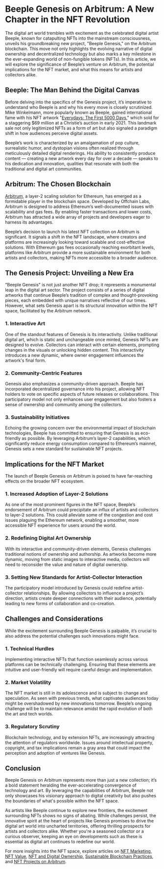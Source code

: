 # Beeple Genesis on Arbitrum: A New Chapter in the NFT Revolution

The digital art world trembles with excitement as the celebrated digital artist Beeple, known for catapulting NFTs into the mainstream consciousness, unveils his groundbreaking new project, "Beeple Genesis," on the Arbitrum blockchain. This move not only highlights the evolving narrative of digital ownership and decentralized technology but also marks a key milestone in the ever-expanding world of non-fungible tokens (NFTs). In this article, we will explore the significance of Beeple’s venture on Arbitrum, the potential implications for the NFT market, and what this means for artists and collectors alike.

## Beeple: The Man Behind the Digital Canvas

Before delving into the specifics of the Genesis project, it’s imperative to understand who Beeple is and why his every move is closely scrutinized. Mike Winkelmann, more popularly known as Beeple, gained international fame with his NFT artwork "[Everydays: The First 5000 Days](https://www.christies.com/features/Monumental-collage-by-Beeple-is-first-purely-digital-artwork-NFT-to-come-to-auction-11510-7.aspx)," which sold for a staggering $69 million at a Christie’s auction in early 2021. This landmark sale not only legitimized NFTs as a form of art but also signaled a paradigm shift in how audiences perceive digital assets.

Beeple’s work is characterized by an amalgamation of pop culture, surrealistic humor, and dystopian visions often realized through meticulously detailed digital renderings. His ability to consistently produce content — creating a new artwork every day for over a decade — speaks to his dedication and innovation, qualities that resonate with both the traditional and digital art communities.

## Arbitrum: The Chosen Blockchain

[Arbitrum](https://arbitrum.io/), a layer-2 scaling solution for Ethereum, has emerged as a formidable player in the blockchain space. Developed by Offchain Labs, Arbitrum is designed to address Ethereum’s well-documented issues with scalability and gas fees. By enabling faster transactions and lower costs, Arbitrum has attracted a wide array of projects and developers eager to harness its advantages.

Beeple’s decision to launch his latest NFT collection on Arbitrum is significant. It signals a shift in the NFT landscape, where creators and platforms are increasingly looking toward scalable and cost-effective solutions. With Ethereum gas fees occasionally reaching exorbitant levels, platforms like Arbitrum provide a more sustainable environment for both artists and collectors, making NFTs more accessible to a broader audience.

## The Genesis Project: Unveiling a New Era

"Beeple Genesis" is not just another NFT drop; it represents a monumental leap in the digital art sector. The project consists of a series of digital artworks that continue Beeple’s tradition of complex and thought-provoking pieces, each embedded with unique narratives reflective of our times. However, what sets Genesis apart is its structural innovation within the NFT space, facilitated by the Arbitrum network.

### 1. **Interactive Art**

One of the standout features of Genesis is its interactivity. Unlike traditional digital art, which is static and unchangeable once minted, Genesis NFTs are designed to evolve. Collectors can interact with certain elements, prompting changes in the visuals or unlocking hidden content. This interactivity introduces a new dynamic, where owner engagement influences the artwork's final form.

### 2. **Community-Centric Features**

Genesis also emphasizes a community-driven approach. Beeple has incorporated decentralized governance into his project, allowing NFT holders to vote on specific aspects of future releases or collaborations. This participatory model not only enhances user engagement but also fosters a sense of ownership and community among the collectors.

### 3. **Sustainability Initiatives**

Echoing the growing concern over the environmental impact of blockchain technologies, Beeple has committed to ensuring that Genesis is as eco-friendly as possible. By leveraging Arbitrum’s layer-2 capabilities, which significantly reduce energy consumption compared to Ethereum’s mainnet, Genesis sets a new standard for sustainable NFT projects.

## Implications for the NFT Market

The launch of Beeple Genesis on Arbitrum is poised to have far-reaching effects on the broader NFT ecosystem.

### 1. **Increased Adoption of Layer-2 Solutions**

As one of the most prominent figures in the NFT space, Beeple’s endorsement of Arbitrum could precipitate an influx of artists and collectors to layer-2 solutions. This could alleviate some of the congestion and cost issues plaguing the Ethereum network, enabling a smoother, more accessible NFT experience for users around the world.

### 2. **Redefining Digital Art Ownership**

With its interactive and community-driven elements, Genesis challenges traditional notions of ownership and authorship. As artworks become more dynamic, moving from static images to interactive media, collectors will need to reconsider the value and nature of digital ownership.

### 3. **Setting New Standards for Artist-Collector Interaction**

The participatory model introduced by Genesis could redefine artist-collector relationships. By allowing collectors to influence a project’s direction, artists create deeper connections with their audience, potentially leading to new forms of collaboration and co-creation.

## Challenges and Considerations

While the excitement surrounding Beeple Genesis is palpable, it’s crucial to also address the potential challenges such innovations might face.

### 1. **Technical Hurdles**

Implementing interactive NFTs that function seamlessly across various platforms can be technically challenging. Ensuring that these elements are intuitive and user-friendly will require careful design and implementation.

### 2. **Market Volatility**

The NFT market is still in its adolescence and is subject to change and speculation. As seen with previous trends, what captivates audiences today might be overshadowed by new innovations tomorrow. Beeple’s ongoing challenge will be to maintain relevance amidst the rapid evolution of both the art and tech worlds.

### 3. **Regulatory Scrutiny**

Blockchain technology, and by extension NFTs, are increasingly attracting the attention of regulators worldwide. Issues around intellectual property, copyright, and tax implications remain a gray area that could impact the perception and adoption of ventures like Genesis.

## Conclusion

Beeple Genesis on Arbitrum represents more than just a new collection; it’s a bold statement heralding the ever-accelerating convergence of technology and art. By leveraging the capabilities of Arbitrum, Beeple not only showcases his visionary approach to digital creativity but also pushes the boundaries of what's possible within the NFT space.

As artists like Beeple continue to explore new frontiers, the excitement surrounding NFTs shows no signs of abating. While challenges persist, the innovative spirit at the heart of projects like Genesis promises to drive the digital art world into uncharted territories, offering thrilling prospects for artists and collectors alike. Whether you're a seasoned collector or a curious observer, keeping an eye on developments such as these is essential as digital art continues to redefine our world.

For more insights into the NFT space, explore articles on [NFT Marketing](https://www.license-token.com/wiki/what-is-nft-marketing), [NFT Value](https://www.license-token.com/wiki/why-are-nf-ts-valuable), [NFT and Digital Ownership](https://www.license-token.com/wiki/nf-ts-and-digital-ownership), [Sustainable Blockchain Practices](https://www.license-token.com/wiki/sustainable-blockchain-practices), and [NFT Projects on Arbitrum](https://www.license-token.com/wiki/world-of-women-wo-w-on-arbitrum).